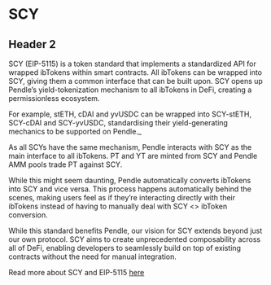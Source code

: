 # SCY

## Header 2
<!-- <p id="gdcalert8" ><span style="color: red; font-weight: bold">>>>>>  gd2md-html alert: inline image link here (to images/image8.png). Store image on your image server and adjust path/filename/extension if necessary. </span><br>(<a href="#">Back to top</a>)(<a href="#gdcalert9">Next alert</a>)<br><span style="color: red; font-weight: bold">>>>>> </span></p>

![alt_text](images/image8.png "image_tooltip") -->

SCY (EIP-5115) is a token standard that implements a standardized API for wrapped ibTokens within smart contracts. All ibTokens can be wrapped into SCY, giving them a common interface that can be built upon. SCY opens up Pendle’s yield-tokenization mechanism to all ibTokens in DeFi, creating a permissionless ecosystem.

For example, stETH, cDAI and yvUSDC can be wrapped into SCY-stETH, SCY-cDAI and SCY-yvUSDC, standardising their yield-generating mechanics to be supported on Pendle._

As all SCYs have the same mechanism, Pendle interacts with SCY as the main interface to all ibTokens. PT and YT are minted from SCY and Pendle AMM pools trade PT against SCY.

While this might seem daunting, Pendle automatically converts ibTokens into SCY and vice versa. This process happens automatically behind the scenes, making users feel as if they’re interacting directly with their ibTokens instead of having to manually deal with SCY &lt;> ibToken conversion.

While this standard benefits Pendle, our vision for SCY extends beyond just our own protocol. SCY aims to create unprecedented composability across all of DeFi, enabling developers to seamlessly build on top of existing contracts without the need for manual integration.

Read more about SCY and EIP-5115 [here](https://ethereum-magicians.org/t/eip-5115-super-composable-yield-token/9423)